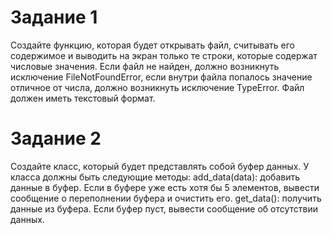 # Задание 1

Создайте функцию, которая будет открывать файл, считывать его содержимое и выводить на экран только те строки, которые содержат числовые значения. Если файл не найден, должно возникнуть исключение FileNotFoundError, если внутри файла попалось значение отличное от числа, должно возникнуть исключение TypeError. Файл должен иметь текстовый формат.

# Задание 2

Создайте класс, который будет представлять собой буфер данных. У класса должны быть следующие методы:
add_data(data): добавить данные в буфер. Если в буфере уже есть хотя бы 5 элементов, вывести сообщение о переполнении буфера и очистить его.
get_data(): получить данные из буфера. Если буфер пуст, вывести сообщение об отсутствии данных.
